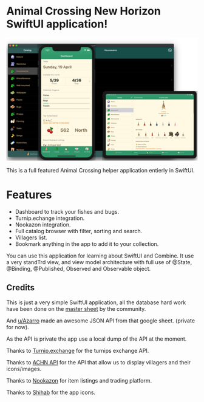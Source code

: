 # Animal Crossing New Horizon SwiftUI application!

![Image](images/promo.png?)

This is a full featured Animal Crossing helper application entierly in SwiftUI.

# Features
* Dashboard to track your fishes and bugs. 
* Turnip.echange integration.
* Nookazon integration. 
* Full catalog browser with filter, sorting and search.
* Villagers list.
* Bookmark anything in the app to add it to your collection.

You can use this application for learning about SwiftUI and Combine. It use a very standTrd view, and view model architecture with full use of @State, @Binding, @Published, Observed and Observable object. 

## Credits

This is just a very simple SwiftUI application, all the database hard work have been done on the [master sheet](https://docs.google.com/spreadsheets/d/1Hxrdp7oxtK-J5x9u1-rzChUpLtkv3t0_kNGdS6dtyWI/edit#gid=2031086626) by the community. 

And [u/Azarro](https://www.reddit.com/user/Azarro/) made an awesome JSON API from that google sheet. (private for now).

As the API is private the app use a local dump of the API at the moment. 

Thanks to [Turnip.exchange](https://turnip.exchange/) for the turnips exchange API.

Thanks to [ACHN API](http://acnhapi.com/) for the API that allow us to display villagers and their icons/images.

Thanks to [Nookazon](https://nookazon.com/) for item listings and trading platform. 

Thanks to [Shihab](https://twitter.com/JPEGuin) for the app icons.